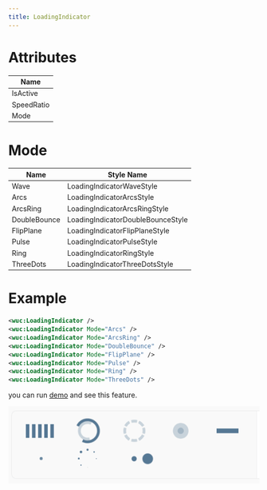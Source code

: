 ```yaml
---
title: LoadingIndicator
---
```


# Attributes

| Name |
|-|
|IsActive|
|SpeedRatio|
|Mode|

# Mode
|Name|Style Name|
|-|-|
|Wave|LoadingIndicatorWaveStyle|
|Arcs|LoadingIndicatorArcsStyle|
|ArcsRing|LoadingIndicatorArcsRingStyle|
|DoubleBounce|LoadingIndicatorDoubleBounceStyle|
|FlipPlane|LoadingIndicatorFlipPlaneStyle|
|Pulse|LoadingIndicatorPulseStyle|
|Ring|LoadingIndicatorRingStyle|
|ThreeDots|LoadingIndicatorThreeDotsStyle|

# Example

```xml
<wuc:LoadingIndicator />
<wuc:LoadingIndicator Mode="Arcs" />
<wuc:LoadingIndicator Mode="ArcsRing" />
<wuc:LoadingIndicator Mode="DoubleBounce" />
<wuc:LoadingIndicator Mode="FlipPlane" />
<wuc:LoadingIndicator Mode="Pulse" />
<wuc:LoadingIndicator Mode="Ring" />
<wuc:LoadingIndicator Mode="ThreeDots" />
```

you can run [demo](https://github.com/WinUICommunity/WinUICommunity) and see this feature.

![WinUICommunity](https://raw.githubusercontent.com/WinUICommunity/Resources/main/WinUICommunityDocs/LoadingIndicator.gif)
